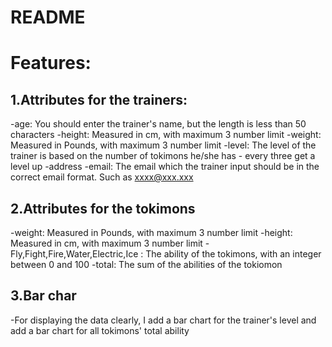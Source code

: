 # README

# Features:
## 1.Attributes for the trainers:
 -age: You should enter the trainer's name, but the length is less than 50 characters
 -height: Measured in cm, with maximum 3 number limit
 -weight: Measured in Pounds, with maximum 3 number limit
 -level: The level of the trainer is based on the number of tokimons he/she has - every three get a level up
 -address
 -email: The email which the trainer input should be in the correct email format. Such as  xxxx@xxx.xxx

## 2.Attributes for the tokimons
 -weight: Measured in Pounds, with maximum 3 number limit
 -height: Measured in cm, with maximum 3 number limit
 -Fly,Fight,Fire,Water,Electric,Ice : The ability of the tokimons, with an integer between 0 and 100
 -total: The sum of the abilities of the tokiomon

## 3.Bar char
 -For displaying the data clearly, I add a bar chart for the trainer's level
                                  and add a bar chart for all tokimons' total ability
